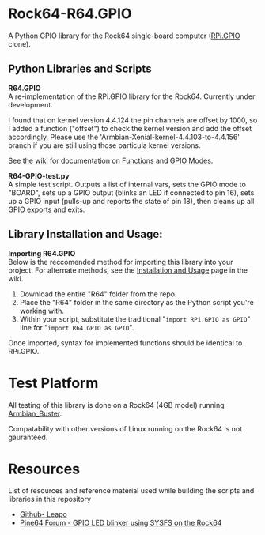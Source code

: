 # Rock64-R64.GPIO
A Python GPIO library for the Rock64 single-board computer ([RPi.GPIO](https://sourceforge.net/projects/raspberry-gpio-python/) clone).

## Python Libraries and Scripts

**R64.GPIO**<br>
A re-implementation of the RPi.GPIO library for the Rock64. Currently under development.<br>

I found that on kernel version 4.4.124 the pin channels are offset by 1000, so I added a function ("offset") to check the kernel version and add the offset accordingly. Please use the 'Armbian-Xenial-kernel-4.4.103-to-4.4.156' branch if you are still using those particula kernel versions.


See [the wiki](https://github.com/Leapo/Rock64-R64.GPIO/wiki) for documentation on [Functions](https://github.com/Leapo/Rock64-R64.GPIO/wiki/Functions) and [GPIO Modes](https://github.com/Leapo/Rock64-R64.GPIO/wiki/GPIO-Modes).

**R64-GPIO-test.py**<br>
A simple test script. Outputs a list of internal vars, sets the GPIO mode to "BOARD", sets up a GPIO output (blinks an LED if connected to pin 16), sets up a GPIO input (pulls-up and reports the state of pin 18), then cleans up all GPIO exports and exits.

## Library Installation and Usage:
**Importing R64.GPIO**<br>
Below is the reccomended method for importing this library into your project. For alternate methods, see the [Installation and Usage](https://github.com/Leapo/Rock64-R64.GPIO/wiki/Installation-and-Usage) page in the wiki.
1. Download the entire "R64" folder from the repo.
1. Place the "R64" folder in the same directory as the Python script you're working with.
1. Within your script, substitute the traditional "`import RPi.GPIO as GPIO`" line for "`import R64.GPIO as GPIO`".

Once imported, syntax for implemented functions should be identical to RPi.GPIO.

# Test Platform

All testing of this library is done on a Rock64 (4GB model) running [Armbian_Buster](https://www.armbian.com/rock64/).

Compatability with other versions of Linux running on the Rock64 is not gauranteed.

# Resources
List of resources and reference material used while building the scripts and libraries in this repository
* [Github- Leapo](https://github.com/Leapo/Rock64-R64.GPIO)
* [Pine64 Forum - GPIO LED blinker using SYSFS on the Rock64](https://forum.pine64.org/showthread.php?tid=4695)
